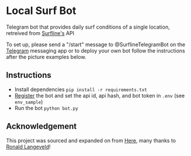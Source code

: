 # Local Surf Bot
Telegram bot that provides daily surf conditions of a single location, retreived from [Surfline's](https://www.surfline.com/) API

To set up, please send a "/start" message to @SurflineTelegramBot on the [Telegram](https://telegram.org/) messaging app or to deploy your own bot follow the instructions after the picture examples below.

## Instructions
* Install dependencies `pip install -r requirements.txt`
* [Register](https://core.telegram.org/api/obtaining_api_id) the bot and set the api id, api hash, and bot token in `.env` (see `env_sample`)
* Run the bot `python bot.py`

## Acknowledgement
This project was sourced and expanded on from [Here](https://github.com/ronaldlangeveld/localsurferbot), many thanks to [Ronald Langeveld](https://github.com/ronaldlangeveld)!
